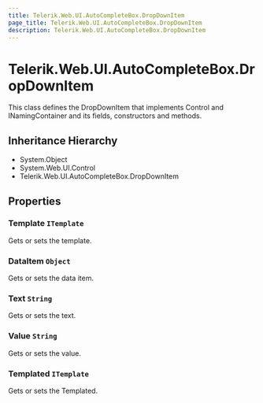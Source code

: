 ```yaml
---
title: Telerik.Web.UI.AutoCompleteBox.DropDownItem
page_title: Telerik.Web.UI.AutoCompleteBox.DropDownItem
description: Telerik.Web.UI.AutoCompleteBox.DropDownItem
---
```


# Telerik.Web.UI.AutoCompleteBox.DropDownItem

This class defines the DropDownItem that implements
            Control and INamingContainer and its fields, constructors and methods.

## Inheritance Hierarchy

* System.Object
* System.Web.UI.Control
* Telerik.Web.UI.AutoCompleteBox.DropDownItem

## Properties

###  Template `ITemplate`

Gets or sets the template.

###  DataItem `Object`

Gets or sets the data item.

###  Text `String`

Gets or sets the text.

###  Value `String`

Gets or sets the value.

###  Templated `ITemplate`

Gets or sets the Templated.

